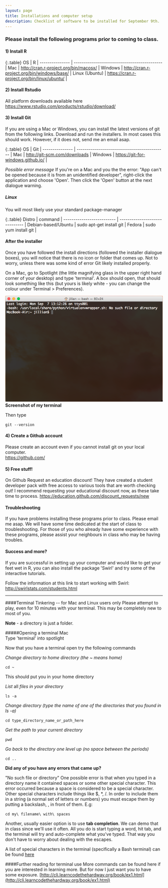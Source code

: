 ```yaml
---
layout: page
title: Installations and computer setup
description: Checklist of software to be installed for September 9th. 
---
```

  

### Please install the following programs prior to coming to class.  
  

#### 1) Install R

{:.table}
OS              | R                                            |
--------------- | -------------------------------------------- |
Mac             | http://cran.r-project.org/bin/macosx/        |
Windows         | http://cran.r-project.org/bin/windows/base/  |
Linux (Ubuntu)  | https://cran.r-project.org/bin/linux/ubuntu/ |

  
#### 2) Install Rstudio

All platform downloads available here
https://www.rstudio.com/products/rstudio/download/  
  

#### 3) Install Git
If you are using a Mac or Windows, you can install the latest versions of git from the following links. Download and run the installers. In most cases this should work. However, if it does not, send me an email asap. 

{:.table}
OS              | Git                                          |
--------------- | -------------------------------------------- |
Mac             | http://git-scm.com/downloads                 |
Windows         | https://git-for-windows.github.io/           |


*Possible error message*
If you're on a Mac and you the the error: "App can't be opened because it is from an unidentified developer", right-click the application and choose 'Open'. Then click the 'Open' button at the next dialogue warning.  

##### **Linux**
You will most likely use your standard package-manager 

{:.table}
Distro                     | command                        |
-------------------------- | ------------------------------ |
Debian-based/Ubuntu        | sudo apt-get install git       |
Fedora                     | sudo yum install git           |


#### After the installer
Once you have followed the install directions (followed the installer dialogue boxes), you will notice that there is no icon or folder that comes up. Not to worry, unless there was some kind of error Git likely installed properly.  

On a Mac, go to Spotlight (the little magnifying glass in the upper right hand corner of your desktop) and type 'terminal'. A box should open, that should look something like this (but yours is likely white - you can change the colour under Terminal > Preferences).

![Screenshot of my terminal](../images/terminal.png "Screenshot of my terminal")
**Screenshot of my terminal**  

Then type

~~~
git --version
~~~


#### 4) Create a Github account

Please create an account even if you cannot install git on your local computer.  
https://github.com/  


#### 5) Free stuff!
On Github Request an education discount! They have created a student developer pack with free access to various tools that are worth checking out! I recommend requesting your educational discount now, as these take time to process. 
https://education.github.com/discount_requests/new  



#### Troubleshooting
If you have problems installing these programs prior to class. Please email me asap. We will have some time dedicated at the start of class to troubleshooting. For those of you who already have some experience with these programs, please assist your neighbours in class who may be having troubles.  



#### Success and more?
If you are successful in setting up your computer and would like to get your feet wet in R, you can also install the package 'Swirl' and try some of the interactive tutorials. 


Follow the information at this link to start working with Swirl: http://swirlstats.com/students.html  


------------------------------------------------------------------------------------------

####Terminal Tinkering -- for Mac and Linux users only
Please attempt to play, even for 10 minutes with your terminal. This may be completely new to most of you.

**Note** - a directory is just a folder. 

#####Opening a terminal
Mac  
Type 'terminal' into spotlight  


Now that you have a terminal open try the following commands  

*Change directory to home directory (the ~ means home)*

~~~
cd ~  
~~~

This should put you in your home directory

*List* all *files in your directory*

~~~
ls -a
~~~

*Change directory (type the name of one of the directories that you found in ls -a)*

~~~
cd type_directory_name_or_path_here
~~~

*Get the path to your current directory*

~~~
pwd
~~~

*Go back to the directory one level up (no space between the periods)*

~~~
cd ..
~~~

**Did any of you have any errors that came up?**

"No such file or directory"
One possible error is that when you typed in a directory name it contained spaces or some other special character. This error occurred because a space is considered to be a special character. Other special characters include things like $, *, /. In order to include them in a string (a normal set of letters or numbers) you must escape them by putting a backslash, \, in front of them. E.g:

~~~
cd my\ filename\ with\ spaces
~~~

Another, usually easier option is to use **tab completion**. We can demo that in class since we'll use it often. All you do is start typing a word, hit tab, and the terminal will try and auto-complete what you've typed. That way you don't have to worry about dealing with the escapes.

A list of special characters in the terminal (specifically a Bash terminal) can be found [here](http://mywiki.wooledge.org/BashGuide/SpecialCharacters)

####Further reading for terminal use
More commands can be found here if you are interested in learning more. But for now I just want you to have some exposure. 
[http://cli.learncodethehardway.org/book/ex1.html](http://cli.learncodethehardway.org/book/ex1.html)












